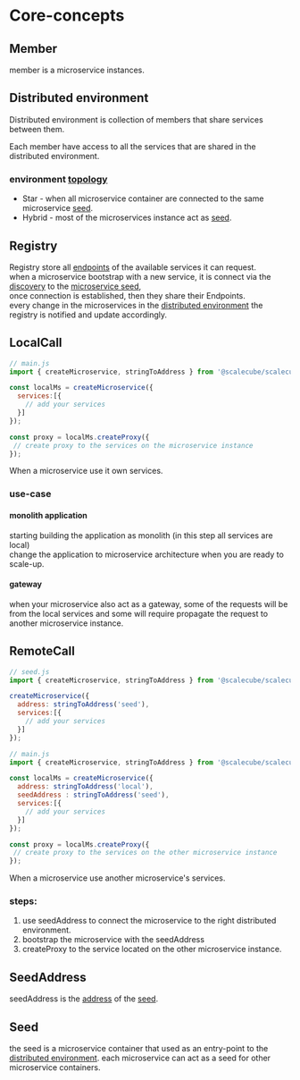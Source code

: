 
# Core-concepts

## Member

member is a microservice instances.

## Distributed environment

Distributed environment is collection of members that share services between them.

Each member have access to all the services that are shared in the distributed environment.

### environment [topology](https://en.wikipedia.org/wiki/Network_topology)
* Star - when all microservice container are connected to the same microservice [seed](#seed).
* Hybrid - most of the microservices instance act as [seed](#seed).


## Registry

Registry store all [endpoints](#endpoint) of the available services it can request.  
when a microservice bootstrap with a new service, it is connect via the [discovery](#discovery) to the [microservice seed](#seed),   
once connection is established, then they share their Endpoints.  
every change in the microservices in the [distributed environment](#distributed-environment) the registry is notified and update accordingly.

## LocalCall

```javascript
// main.js
import { createMicroservice, stringToAddress } from '@scalecube/scalecube-microservice';

const localMs = createMicroservice({
  services:[{
    // add your services
  }]
});

const proxy = localMs.createProxy({
 // create proxy to the services on the microservice instance
});
```

When a microservice use it own services.

### use-case

#### monolith application
starting building the application as monolith (in this step all services are local)  
change the application to microservice architecture when you are ready to scale-up.

#### gateway
when your microservice also act as a gateway,
some of the requests will be from the local services and some will require propagate the request to another microservice instance.

## RemoteCall

```javascript
// seed.js
import { createMicroservice, stringToAddress } from '@scalecube/scalecube-microservice';

createMicroservice({
  address: stringToAddress('seed'),
  services:[{
    // add your services
  }]
});

// main.js
import { createMicroservice, stringToAddress } from '@scalecube/scalecube-microservice';

const localMs = createMicroservice({
  address: stringToAddress('local'),
  seedAddress : stringToAddress('seed'),
  services:[{
    // add your services
  }]
});

const proxy = localMs.createProxy({
 // create proxy to the services on the other microservice instance
});
```
When a microservice use another microservice's services.

### steps:

1. use seedAddress to connect the microservice to the right distributed environment.
2. bootstrap the microservice with the seedAddress
3. createProxy to the service located on the other microservice instance.



## SeedAddress

seedAddress is the [address](#address) of the [seed](#seed).

## Seed
the seed is a microservice container that used as an entry-point to the [distributed environment](#distributed-environment).
each microservice can act as a seed for other microservice containers.

